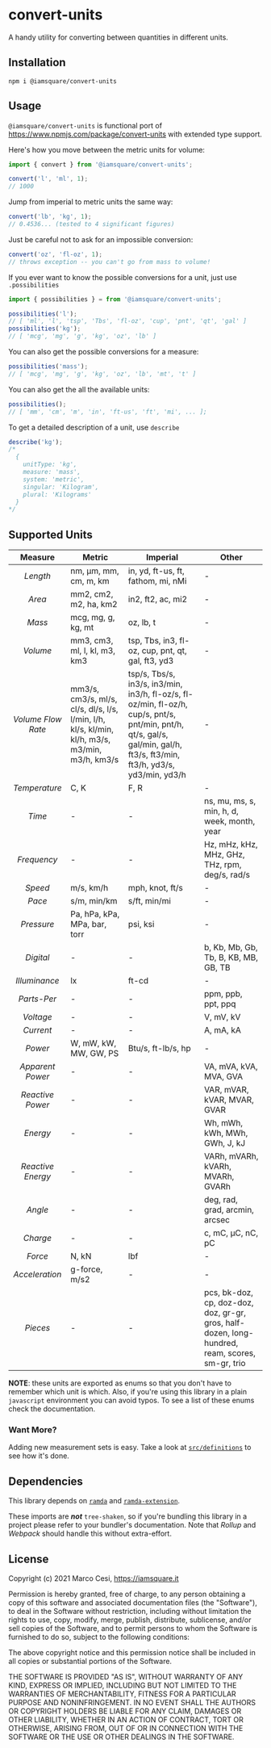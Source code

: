 # convert-units

A handy utility for converting between quantities in different units.

## Installation

```shell
npm i @iamsquare/convert-units
```

## Usage

`@iamsquare/convert-units` is functional port of <https://www.npmjs.com/package/convert-units> with extended type support.

Here's how you move between the metric units for volume:

```js
import { convert } from '@iamsquare/convert-units';

convert('l', 'ml', 1);
// 1000
```

Jump from imperial to metric units the same way:

```js
convert('lb', 'kg', 1);
// 0.4536... (tested to 4 significant figures)
```

Just be careful not to ask for an impossible conversion:

```js
convert('oz', 'fl-oz', 1);
// throws exception -- you can't go from mass to volume!
```

<!-- TODO
You can ask `convert-units` to select the best unit for you. You can also optionally explicitly exclude orders of magnitude or specify a cut off number for selecting the best representation.

```js
convert(12000).from('mm').toBest();
// { val: 12, unit: 'm', plural: 'Meters' } (the smallest unit with a value above 1)

convert(12000)
  .from('mm')
  .toBest({ exclude: ['m'] });
// { val: 1200, unit: 'cm', plural: 'Centimeters' } (the smallest unit excluding meters)

convert(900).from('mm').toBest({ cutOffNumber: 10 });
// { val: 90, unit: 'cm', plural: 'Centimeters' } (the smallest unit with a value equal to or above 10)

convert(1000).from('mm').toBest({ cutOffNumber: 10 });
// { val: 100, unit: 'cm', plural: 'Centimeters' } (the smallest unit with a value equal to or above 10)
```
-->

<!-- TODO
You can get a list of the measurement types supported with `.measures`

```js
convert().measures();
// [ 'length', 'mass', 'volume' ]
```
-->

If you ever want to know the possible conversions for a unit, just use `.possibilities`

```js
import { possibilities } = from '@iamsquare/convert-units';

possibilities('l');
// [ 'ml', 'l', 'tsp', 'Tbs', 'fl-oz', 'cup', 'pnt', 'qt', 'gal' ]
possibilities('kg');
// [ 'mcg', 'mg', 'g', 'kg', 'oz', 'lb' ]
```

You can also get the possible conversions for a measure:

```js
possibilities('mass');
// [ 'mcg', 'mg', 'g', 'kg', 'oz', 'lb', 'mt', 't' ]
```

You can also get the all the available units:

```js
possibilities();
// [ 'mm', 'cm', 'm', 'in', 'ft-us', 'ft', 'mi', ... ];
```

To get a detailed description of a unit, use `describe`

```js
describe('kg');
/*
  {
    unitType: 'kg',
    measure: 'mass',
    system: 'metric',
    singular: 'Kilogram',
    plural: 'Kilograms'
  }
*/
```

<!-- TODO
To get detailed descriptions of all units, use `list`.

```js
convert().list();
/*
  [{
    abbr: 'kg'
  , measure: 'mass'
  , system: 'metric'
  , singular: 'Kilogram'
  , plural: 'Kilograms'
  }, ...]
*/
```

You can also get detailed descriptions of all units for a measure:

```js
convert().list('mass');
/*
  [{
    abbr: 'kg'
  , measure: 'mass'
  , system: 'metric'
  , singular: 'Kilogram'
  , plural: 'Kilograms'
  }, ...]
*/
```
-->

## Supported Units

| Measure | Metric | Imperial | Other |
|:-:|-|-|-|
| *Length* | nm, μm, mm, cm, m, km | in, yd, ft-us, ft, fathom, mi, nMi | - |
| *Area* | mm2, cm2, m2, ha, km2 | in2, ft2, ac, mi2 | - |
| *Mass* | mcg, mg, g, kg, mt | oz, lb, t | - |
| *Volume* | mm3, cm3, ml, l, kl, m3, km3 | tsp, Tbs, in3, fl-oz, cup, pnt, qt, gal, ft3, yd3 | - |
| *Volume Flow Rate* | mm3/s, cm3/s, ml/s, cl/s, dl/s, l/s, l/min, l/h, kl/s, kl/min, kl/h, m3/s, m3/min, m3/h, km3/s | tsp/s, Tbs/s, in3/s, in3/min, in3/h, fl-oz/s, fl-oz/min, fl-oz/h, cup/s, pnt/s, pnt/min, pnt/h, qt/s, gal/s, gal/min, gal/h, ft3/s, ft3/min, ft3/h, yd3/s, yd3/min, yd3/h | - |
| *Temperature* | C, K | F, R | - |
| *Time* | - | - | ns, mu, ms, s, min, h, d, week, month, year |
| *Frequency* | - | - | Hz, mHz, kHz, MHz, GHz, THz, rpm, deg/s, rad/s |
| *Speed* | m/s, km/h | mph, knot, ft/s | - |
| *Pace*  | s/m, min/km | s/ft, min/mi | - |
| *Pressure* | Pa, hPa, kPa, MPa, bar, torr | psi, ksi | - |
| *Digital* | - | - |  b, Kb, Mb, Gb, Tb, B, KB, MB, GB, TB |
| *Illuminance* | lx | ft-cd | - |
| *Parts-Per* | - | - | ppm, ppb, ppt, ppq |
| *Voltage* | - | - | V, mV, kV |
| *Current* | - | - | A, mA, kA |
| *Power* | W, mW, kW, MW, GW, PS | Btu/s, ft-lb/s, hp | - |
| *Apparent Power* | - | - | VA, mVA, kVA, MVA, GVA |
| *Reactive Power* | - | - | VAR, mVAR, kVAR, MVAR, GVAR |
| *Energy* | - | - | Wh, mWh, kWh, MWh, GWh, J, kJ |
| *Reactive Energy* | - | - | VARh, mVARh, kVARh, MVARh, GVARh |
| *Angle* | - | - | deg, rad, grad, arcmin, arcsec |
| *Charge* | - | - | c, mC, μC, nC, pC |
| *Force* | N, kN | lbf | - |
| *Acceleration* | g-force, m/s2 | - | - |
| *Pieces* | - | - | pcs, bk-doz, cp, doz-doz, doz, gr-gr, gros, half-dozen, long-hundred, ream, scores, sm-gr, trio |

**NOTE**: these units are exported as enums so that you don't have to remember which unit is which. Also, if you're using this library in a plain `javascript` environment you can avoid typos. To see a list of these enums check the documentation.

### Want More?

Adding new measurement sets is easy. Take a look at
[`src/definitions`](https://github.com/iamsquare/convert-units/tree/master/src/definitions)
to see how it's done.

## Dependencies

This library depends on [`ramda`](https://github.com/ramda/ramda) and [`ramda-extension`](https://github.com/tommmyy/ramda-extension).

These imports are ***not*** `tree-shaken`, so if you're bundling this library in a project please refer to your bundler's documentation.
Note that *Rollup* and *Webpack* should handle this without extra-effort.

## License

Copyright (c) 2021 Marco Cesi, <https://iamsquare.it>

Permission is hereby granted, free of charge, to any person
obtaining a copy of this software and associated documentation
files (the "Software"), to deal in the Software without
restriction, including without limitation the rights to use,
copy, modify, merge, publish, distribute, sublicense, and/or sell
copies of the Software, and to permit persons to whom the
Software is furnished to do so, subject to the following
conditions:

The above copyright notice and this permission notice shall be
included in all copies or substantial portions of the Software.

THE SOFTWARE IS PROVIDED "AS IS", WITHOUT WARRANTY OF ANY KIND,
EXPRESS OR IMPLIED, INCLUDING BUT NOT LIMITED TO THE WARRANTIES
OF MERCHANTABILITY, FITNESS FOR A PARTICULAR PURPOSE AND
NONINFRINGEMENT. IN NO EVENT SHALL THE AUTHORS OR COPYRIGHT
HOLDERS BE LIABLE FOR ANY CLAIM, DAMAGES OR OTHER LIABILITY,
WHETHER IN AN ACTION OF CONTRACT, TORT OR OTHERWISE, ARISING
FROM, OUT OF OR IN CONNECTION WITH THE SOFTWARE OR THE USE OR
OTHER DEALINGS IN THE SOFTWARE.
